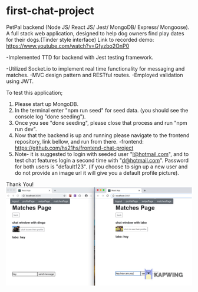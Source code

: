 # first-chat-project
PetPal backend (Node JS/ React JS/ Jest/ MongoDB/ Express/ Mongoose).
A full stack web application, designed to help dog owners find play dates for their dogs.(Tinder style interface)
Link to recorded demo: https://www.youtube.com/watch?v=Gfyzbo2OnP0

-Implemented TTD for backend with Jest testing framework.

-Utilized Socket.io to implement real time functionality for messaging and matches.
-MVC design pattern and RESTful routes.
-Employed validation using JWT.



To test this application;
1. Please start up MongoDB.
2. In the terminal enter "npm run seed" for seed data. (you should see the console log "done seeding").
3. Once you see "done seeding", please close that process and run "npm run dev".
4. Now that the backend is up and running please navigate to the frontend repository, link bellow, and run from there.
-frontend: https://github.com/hs21hs/frontend-chat-project
5. Note- it is suggested to login with seeded user "l@hotmail.com", and to test chat features login a second time with "d@hotmail.com". Password for both users is "default123".
(if you choose to sign up a new user and do not provide an image url it will give you a default profile picture).

Thank You!
![](src/assets/petpal-msg-gif.gif)

